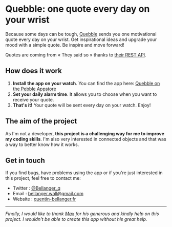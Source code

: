 # Quebble: one quote every day on your wrist

Because some days can be tough, [Quebble](https://apps.getpebble.com/en_US/application/568057b24893f90bb2000098) sends you one motivational quote every day on your wrist. Get inspirational ideas and upgrade your mood with a simple quote. Be inspire and move forward!

Quotes are coming from « They said so » thanks to [their REST API](https://theysaidso.com/api/).

## How does it work

1. **Install the app on your watch**. You can find the app here: [Quebble on the Pebble Appstore](https://apps.getpebble.com/en_US/application/568057b24893f90bb2000098)
2. **Set your daily alarm time**. It allows you to choose when you want to receive your quote.
3. **That's it!** Your quote will be sent every day on your watch. Enjoy!

## The aim of the project

As I'm not a developer, **this project is a challenging way for me to improve my coding skills**. I'm also very interested in connected objects and that was a way to better know how it works.

## Get in touch

If you find bugs, have problems using the app or if you're just interested in this project, feel free to contact me:
- Twitter : [@Bellanger_q](http://twitter.com/bellanger_q)
- Email : [bellanger.wall@gmail.com](mailto:bellanger.wall@gmail.com)
- Website : [quentin-bellanger.fr](http://quentin-bellanger.fr)

---

*Finally, I would like to thank [Max](https://github.com/DCMaxxx) for his generous and kindly help on this project. I wouldn't be able to create this app without his great help.*
